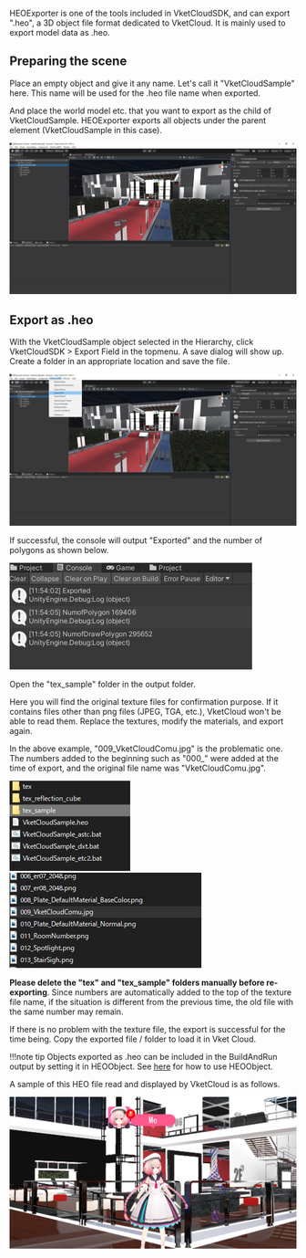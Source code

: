 HEOExporter is one of the tools included in VketCloudSDK, and can export ".heo", a 3D object file format dedicated to VketCloud. It is mainly used to export model data as .heo.

## Preparing the scene
Place an empty object and give it any name. Let's call it "VketCloudSample" here. This name will be used for the .heo file name when exported.

And place the world model etc. that you want to export as the child of VketCloudSample. HEOExporter exports all objects under the parent element (VketCloudSample in this case).

![PrepareScene](img/PrepareScene.jpg)

## Export as .heo
With the VketCloudSample object selected in the Hierarchy, click VketCloudSDK > Export Field in the topmenu. A save dialog will show up. Create a folder in an appropriate location and save the file.

![SelectSample](img/SelectSample.jpg)

If successful, the console will output "Exported" and the number of polygons as shown below.

![NumberOfPolygons](img/NumberOfPolygons.jpg)

Open the "tex_sample" folder in the output folder.

Here you will find the original texture files for confirmation purpose. If it contains files other than png files (JPEG, TGA, etc.), VketCloud won't be able to read them. Replace the textures, modify the materials, and export again.

In the above example, "009_VketCloudComu.jpg" is the problematic one. The numbers added to the beginning such as "000_" were added at the time of export, and the original file name was "VketCloudComu.jpg".

![OpenTexSample](img/OpenTexSample.jpg)
![OpenVketCloudComu](img/OpenVketCloudComu.jpg)

**Please delete the "tex" and "tex_sample" folders manually before re-exporting**. Since numbers are automatically added to the top of the texture file name, if the situation is different from the previous time, the old file with the same number may remain.

If there is no problem with the texture file, the export is successful for the time being. Copy the exported file / folder to load it in Vket Cloud.

!!!note tip
     Objects exported as .heo can be included in the BuildAndRun output by setting it in HEOObject. See [here](../HEOComponents/HEOObject.md) for how to use HEOObject.

A sample of this HEO file read and displayed by VketCloud is as follows.

![SampleHEO](img/SampleHEO.jpg)